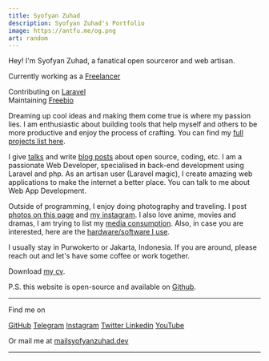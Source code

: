 ```yaml
---
title: Syofyan Zuhad
description: Syofyan Zuhad's Portfolio
image: https://antfu.me/og.png
art: random
---
```


Hey! I'm Syofyan Zuhad, a fanatical open sourceror and web artisan.

Currently working as a <a href="//linkedin.com/in/syofyan-zuhad" target="_blank">Freelancer</a><br>
<!-- Creator of {Freebio}<br> -->
Contributing on <a href="//github.com/laravel" target="_blank">Laravel</a> <br>
Maintaining <a href="//freebio.syofyanzuhad.dev" target="_blank">Freebio</a>

Dreaming up cool ideas and making them come true is where my passion lies. I am enthusiastic about building tools that help myself and others to be more productive and enjoy the process of crafting. You can find my [full projects list here](/projects).

I give [talks](/giving-talks) and write <a href="//syofyanzuhad.medium.com" target="_blank">blog posts</a> about open source, coding, etc.
I am a passionate Web Developer, specialised in back-end development using Laravel and php. As an artisan user (Laravel magic), I create amazing web applications to make the internet a better place.
You can talk to me about Web App Development.

Outside of programming, I enjoy doing photography and traveling. I post [photos on this page](/photos) and [my instagram](//instagram.com/randomsh_ts). I also love anime, movies and dramas, I am trying to list my [media consumption](/media). Also, in case you are interested, here are the [hardware/software I use](/uses).

I usually stay in Purwokerto or Jakarta, Indonesia. If you are around, please reach out and let's have some coffee or work together.

Download [my cv](/syofyan-zuhad.pdf).

P.S. this website is open-source and available on <a href="//github.com/syofyanzuhad/syofyanzuhad.dev" target="_blank">Github</a>.

<div flex-auto />

---

Find me on

<p flex="~ gap-2 wrap" class="mt--2!">
  <a href="https://github.com/syofyanzuhad" target="_blank"><span op75 i-simple-icons-github /> GitHub</a>
  <a href="https://t.me/syofyan_zuhad" target="_blank"><span op75 i-ri-telegram-2-line /> Telegram</a>
  <a href="https://www.instagram.com/syofyan_zuhad" target="_blank"><span op75 i-simple-icons-instagram /> Instagram</a>
  <a href="https://x.com/syofyan_zuhad" target="_blank"><span op75 i-ri-twitter-x-fill />Twitter </a>
  <a href="https://linkedin.com/in/syofyan-zuhad" target="_blank"><span op75 i-ri-linkedin-box-line /> Linkedin</a>
  <a href="https://www.youtube.com/@syofyanzuhad" target="_blank"><span op75 i-simple-icons-youtube /> YouTube</a>
</p>

Or mail me at <a href="mailto:mail@syofyanzuhad.dev"><span font-mono>mail<span i-carbon-at/>syofyanzuhad.dev</span></a>

---

<!-- <SponsorButtons /> -->

